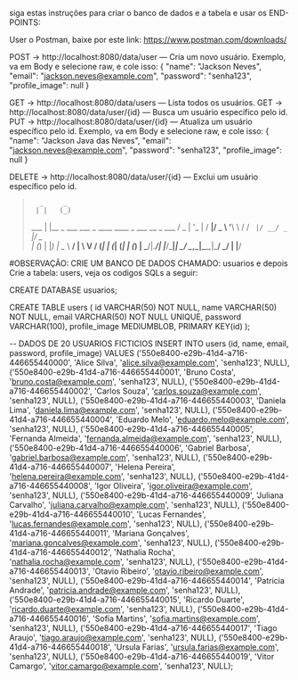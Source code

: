 siga estas instruções para criar o banco de dados e a tabela e usar os END-POINTS:

User o Postman, baixe por este link: https://www.postman.com/downloads/

POST -> http://localhost:8080/data/user — Cria um novo usuário.
Exemplo, va em Body e selecione raw, e cole isso:
{
    "name": "Jackson Neves",
    "email": "jackson.neves@example.com",
    "password": "senha123",
    "profile_image": null
}

GET -> http://localhost:8080/data/users — Lista todos os usuários.
GET -> http://localhost:8080/data/user/{id} — Busca um usuário específico pelo id.
PUT -> http://localhost:8080/data/user/{id} — Atualiza um usuário específico pelo id.
Exemplo, va em Body e selecione raw, e cole isso:
{
    "name": "Jackson Java das Neves",
    "email": "jackson.neves@example.com",
    "password": "senha123",
    "profile_image": null
}

DELETE -> http://localhost:8080/data/user/{id} — Exclui um usuário específico pelo id.

>
>       _     _
>      | |   (_)
>  ___ | |__  _ ___  ___ _ ____   ____ _  ___ __ _  ___
> / _ \| '_ \| / __|/ _ \ '__\ \ / / _` |/ __/ _` |/ _ \
>| (_) | |_) | \__ \  __/ |   \ V / (_| | (_| (_| | (_) |
>\___/|_.__/| |___/\___|_|    \_/ \__,_|\___\__,_|\___/
>           _/ |
>          |__/
>
#OBSERVAÇÃO: CRIE UM BANCO DE DADOS CHAMADO: usuarios e depois Crie a tabela: users, veja os codigos SQLs a seguir:

CREATE DATABASE usuarios;

CREATE TABLE users (
    id VARCHAR(50) NOT NULL,
    name VARCHAR(50) NOT NULL,
    email VARCHAR(50) NOT NULL UNIQUE,
    password VARCHAR(100),
    profile_image MEDIUMBLOB,
    PRIMARY KEY(id)
);

-- DADOS DE 20 USUARIOS FICTICIOS
INSERT INTO users (id, name, email, password, profile_image) VALUES
('550e8400-e29b-41d4-a716-446655440000', 'Alice Silva', 'alice.silva@example.com', 'senha123', NULL),
('550e8400-e29b-41d4-a716-446655440001', 'Bruno Costa', 'bruno.costa@example.com', 'senha123', NULL),
('550e8400-e29b-41d4-a716-446655440002', 'Carlos Souza', 'carlos.souza@example.com', 'senha123', NULL),
('550e8400-e29b-41d4-a716-446655440003', 'Daniela Lima', 'daniela.lima@example.com', 'senha123', NULL),
('550e8400-e29b-41d4-a716-446655440004', 'Eduardo Melo', 'eduardo.melo@example.com', 'senha123', NULL),
('550e8400-e29b-41d4-a716-446655440005', 'Fernanda Almeida', 'fernanda.almeida@example.com', 'senha123', NULL),
('550e8400-e29b-41d4-a716-446655440006', 'Gabriel Barbosa', 'gabriel.barbosa@example.com', 'senha123', NULL),
('550e8400-e29b-41d4-a716-446655440007', 'Helena Pereira', 'helena.pereira@example.com', 'senha123', NULL),
('550e8400-e29b-41d4-a716-446655440008', 'Igor Oliveira', 'igor.oliveira@example.com', 'senha123', NULL),
('550e8400-e29b-41d4-a716-446655440009', 'Juliana Carvalho', 'juliana.carvalho@example.com', 'senha123', NULL),
('550e8400-e29b-41d4-a716-446655440010', 'Lucas Fernandes', 'lucas.fernandes@example.com', 'senha123', NULL),
('550e8400-e29b-41d4-a716-446655440011', 'Mariana Gonçalves', 'mariana.goncalves@example.com', 'senha123', NULL),
('550e8400-e29b-41d4-a716-446655440012', 'Nathalia Rocha', 'nathalia.rocha@example.com', 'senha123', NULL),
('550e8400-e29b-41d4-a716-446655440013', 'Otavio Ribeiro', 'otavio.ribeiro@example.com', 'senha123', NULL),
('550e8400-e29b-41d4-a716-446655440014', 'Patricia Andrade', 'patricia.andrade@example.com', 'senha123', NULL),
('550e8400-e29b-41d4-a716-446655440015', 'Ricardo Duarte', 'ricardo.duarte@example.com', 'senha123', NULL),
('550e8400-e29b-41d4-a716-446655440016', 'Sofia Martins', 'sofia.martins@example.com', 'senha123', NULL),
('550e8400-e29b-41d4-a716-446655440017', 'Tiago Araujo', 'tiago.araujo@example.com', 'senha123', NULL),
('550e8400-e29b-41d4-a716-446655440018', 'Ursula Farias', 'ursula.farias@example.com', 'senha123', NULL),
('550e8400-e29b-41d4-a716-446655440019', 'Vitor Camargo', 'vitor.camargo@example.com', 'senha123', NULL);
